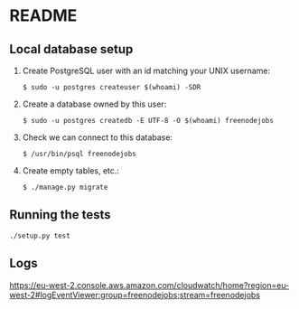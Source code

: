 # README

## Local database setup

1. Create PostgreSQL user with an id matching your UNIX username:

    ```
    $ sudo -u postgres createuser $(whoami) -SDR
    ```

2. Create a database owned by this user:

    ```
    $ sudo -u postgres createdb -E UTF-8 -O $(whoami) freenodejobs
    ```

3. Check we can connect to this database:

    ```
    $ /usr/bin/psql freenodejobs
    ```

4. Create empty tables, etc.:

    ```
    $ ./manage.py migrate
    ```

## Running the tests

```
./setup.py test
```

## Logs

https://eu-west-2.console.aws.amazon.com/cloudwatch/home?region=eu-west-2#logEventViewer:group=freenodejobs;stream=freenodejobs
